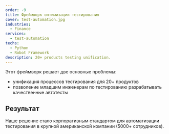 ```yaml
---
order: -9
title: Фреймворк оптимизации тестирования
cover: test-automation.jpg
industries:
  - Finance 
services:
  - test-automation
techs:
  - Python
  - Robot Framework
description: 20+ products testing unification.           
---
```

Этот фреймворк решает две основные проблемы:
* унификация процессов тестирования для 20+ продуктов
* позволение младшим инженерам по тестированию разрабатывать качественные автотесты

## Результат

Наше решение стало корпоративным стандартом для автоматизации тестирования в крупной американской компании (5000+ сотрудников).